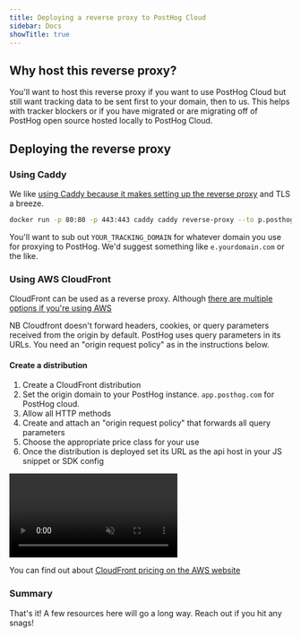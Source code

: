 ```yaml
---
title: Deploying a reverse proxy to PostHog Cloud 
sidebar: Docs
showTitle: true
---
```


## Why host this reverse proxy? 

You'll want to host this reverse proxy if you want to use PostHog Cloud but still want tracking data to be sent first to your domain, then to us. This helps with tracker blockers or if you have migrated or are migrating off of PostHog open source hosted locally to PostHog Cloud.

## Deploying the reverse proxy

### Using Caddy

We like [using Caddy because it makes setting up the reverse proxy](https://caddyserver.com/docs/quick-starts/reverse-proxy) and TLS a breeze.

```bash
docker run -p 80:80 -p 443:443 caddy caddy reverse-proxy --to p.posthog.com:443 --from <YOUR_TRACKING_DOMAIN>
```

You'll want to sub out `YOUR_TRACKING_DOMAIN` for whatever domain you use for proxying to PostHog. We'd suggest something like `e.yourdomain.com` or the like.

### Using AWS CloudFront

CloudFront can be used as a reverse proxy. Although [there are multiple options if you're using AWS](https://aws.amazon.com/blogs/architecture/serving-content-using-fully-managed-reverse-proxy-architecture/)

NB Cloudfront doesn't forward headers, cookies, or query parameters received from the origin by default. PostHog uses query parameters in its URLs. You need an "origin request policy" as in the instructions below.

#### Create a distribution

1. Create a CloudFront distribution 
2. Set the origin domain to your PostHog instance. `app.posthog.com` for PostHog cloud.
3. Allow all HTTP methods
4. Create and attach an "origin request policy" that forwards all query parameters
5. Choose the appropriate price class for your use
6. Once the distribution is deployed set its URL as the api host in your JS snippet or SDK config

<video autoPlay loop muted playsInline>
    <source src="../../images/docs/cloud/cloudfront-proxy/cloudfront.webm" type="video/webm" />
     <source src="../../images/docs/cloud/cloudfront-proxy/cloudfront.mp4" type="video/mp4" />
</video>

You can find out about [CloudFront pricing on the AWS website](https://aws.amazon.com/cloudfront/pricing/)

### Summary
That's it! A few resources here will go a long way. Reach out if you hit any snags!